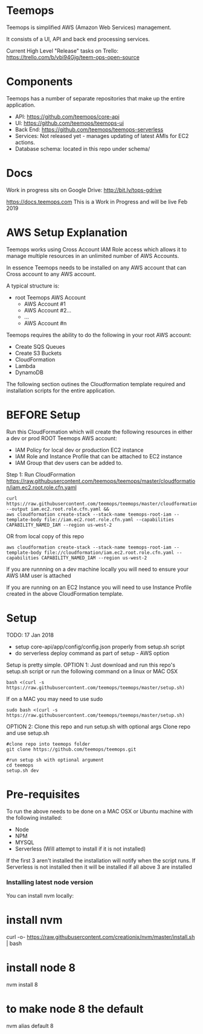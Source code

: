 # Teemops

Teemops is simplified AWS (Amazon Web Services) management.

It consists of a UI, API and back end processing services.

Current High Level "Release" tasks on Trello:
https://trello.com/b/vbi94Gjg/teem-ops-open-source

# Components
Teemops has a number of separate repositories that make up the entire application.
* API: https://github.com/teemops/core-api
* UI: https://github.com/teemops/teemops-ui
* Back End: https://github.com/teemops/teemops-serverless
* Services: Not released yet - manages updating of latest AMIs for EC2 actions.
* Database schema: located in this repo under schema/

# Docs
Work in progress sits on Google Drive: http://bit.ly/tops-gdrive

https://docs.teemops.com This is a Work in Progress and will be live Feb 2019

# AWS Setup Explanation
Teemops works using Cross Account IAM Role access which allows it to manage multiple resources in an unlimited number of AWS Accounts.

In essence Teemops needs to be installed on any AWS account that can Cross account to any AWS account.

A typical structure is:
* root Teemops AWS Account
  * AWS Account #1
  * AWS Account #2...
  * ...
  * AWS Account #n

Teemops requires the ability to do the following in your root AWS account:
* Create SQS Queues
* Create S3 Buckets
* CloudFormation
* Lambda
* DynamoDB 

The following section outines the Cloudformation template required and installation scripts for the entire application.

# BEFORE Setup
Run this CloudFormation which will create the following resources in either a dev or prod ROOT Teemops AWS account:
* IAM Policy for local dev or production EC2 instance
* IAM Role and Instance Profile that can be attached to EC2 instance
* IAM Group that dev users can be added to.

Step 1: Run CloudFormation https://raw.githubusercontent.com/teemops/teemops/master/cloudformation/iam.ec2.root.role.cfn.yaml
```
curl https://raw.githubusercontent.com/teemops/teemops/master/cloudformation/iam.ec2.root.role.cfn.yaml --output iam.ec2.root.role.cfn.yaml && 
aws cloudformation create-stack --stack-name teemops-root-iam --template-body file://iam.ec2.root.role.cfn.yaml --capabilities CAPABILITY_NAMED_IAM --region us-west-2
```
OR from local copy of this repo

```
aws cloudformation create-stack --stack-name teemops-root-iam --template-body file://cloudformation/iam.ec2.root.role.cfn.yaml --capabilities CAPABILITY_NAMED_IAM --region us-west-2
```

If you are runnning on a dev machine locally you will need to ensure your AWS IAM user is attached 

If you are running on an EC2 Instance you will need to use Instance Profile created in the above CloudFormation template.

# Setup
TODO: 17 Jan 2018
* setup core-api/app/config/config.json properly from setup.sh script
* do serverless deploy command as part of setup - AWS option

Setup is pretty simple. 
OPTION 1: Just download and run this repo's setup.sh script or run the following command on a linux or MAC OSX
```
bash <(curl -s https://raw.githubusercontent.com/teemops/teemops/master/setup.sh)
```
If on a MAC you may need to use sudo

```
sudo bash <(curl -s https://raw.githubusercontent.com/teemops/teemops/master/setup.sh)
```
OPTION 2: Clone this repo and run setup.sh with optional args
Clone repo and use setup.sh

```
#clone repo into teemops folder
git clone https://github.com/teemops/teemops.git

#run setup sh with optional argument
cd teemops
setup.sh dev
```


# Pre-requisites
To run the above needs to be done on a MAC OSX or Ubuntu machine with the following installed:
* Node
* NPM
* MYSQL
* Serverless (Will attempt to install if it is not installed)

If the first 3 aren't installed the installation will notify when the script runs. If Serverless is not installed then it will be installed if all above 3 are installed

### Installing latest node version ###

You can install nvm locally:
# install nvm
curl -o- https://raw.githubusercontent.com/creationix/nvm/master/install.sh | bash

# install node 8
nvm install 8

# to make node 8 the default
nvm alias default 8



